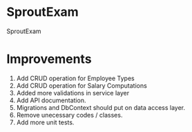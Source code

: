 # SproutExam
SproutExam

# Improvements
1. Add CRUD operation for Employee Types
2. Add CRUD operation for Salary Computations
3. Added more validations in service layer
4. Add API documentation.
5. Migrations and DbContext should put on data access layer.
6. Remove unecessary codes / classes.
7. Add more unit tests.